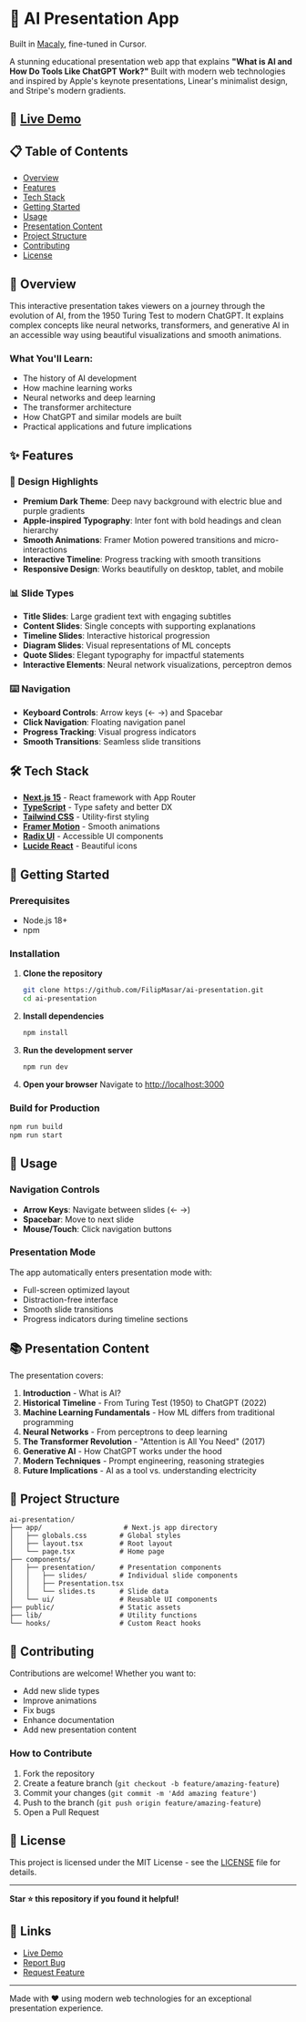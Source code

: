 # 🤖 AI Presentation App

Built in [Macaly](macaly.com), fine-tuned in Cursor.

A stunning educational presentation web app that explains **"What is AI and How Do Tools Like ChatGPT Work?"** Built with modern web technologies and inspired by Apple's keynote presentations, Linear's minimalist design, and Stripe's modern gradients.

## 🚀 [Live Demo](https://ai-presentation-sigma.vercel.app)

## 📋 Table of Contents

- [Overview](#overview)
- [Features](#features)
- [Tech Stack](#tech-stack)
- [Getting Started](#getting-started)
- [Usage](#usage)
- [Presentation Content](#presentation-content)
- [Project Structure](#project-structure)
- [Contributing](#contributing)
- [License](#license)

## 📖 Overview

This interactive presentation takes viewers on a journey through the evolution of AI, from the 1950 Turing Test to modern ChatGPT. It explains complex concepts like neural networks, transformers, and generative AI in an accessible way using beautiful visualizations and smooth animations.

### What You'll Learn:
- The history of AI development
- How machine learning works
- Neural networks and deep learning
- The transformer architecture
- How ChatGPT and similar models are built
- Practical applications and future implications

## ✨ Features

### 🎨 **Design Highlights**
- **Premium Dark Theme**: Deep navy background with electric blue and purple gradients
- **Apple-inspired Typography**: Inter font with bold headings and clean hierarchy  
- **Smooth Animations**: Framer Motion powered transitions and micro-interactions
- **Interactive Timeline**: Progress tracking with smooth transitions
- **Responsive Design**: Works beautifully on desktop, tablet, and mobile

### 📊 **Slide Types**
- **Title Slides**: Large gradient text with engaging subtitles
- **Content Slides**: Single concepts with supporting explanations
- **Timeline Slides**: Interactive historical progression
- **Diagram Slides**: Visual representations of ML concepts
- **Quote Slides**: Elegant typography for impactful statements
- **Interactive Elements**: Neural network visualizations, perceptron demos

### ⌨️ **Navigation**
- **Keyboard Controls**: Arrow keys (← →) and Spacebar
- **Click Navigation**: Floating navigation panel
- **Progress Tracking**: Visual progress indicators
- **Smooth Transitions**: Seamless slide transitions

## 🛠 Tech Stack

- **[Next.js 15](https://nextjs.org/)** - React framework with App Router
- **[TypeScript](https://www.typescriptlang.org/)** - Type safety and better DX
- **[Tailwind CSS](https://tailwindcss.com/)** - Utility-first styling
- **[Framer Motion](https://www.framer.com/motion/)** - Smooth animations
- **[Radix UI](https://www.radix-ui.com/)** - Accessible UI components
- **[Lucide React](https://lucide.dev/)** - Beautiful icons

## 🚀 Getting Started

### Prerequisites
- Node.js 18+ 
- npm

### Installation

1. **Clone the repository**
   ```bash
   git clone https://github.com/FilipMasar/ai-presentation.git
   cd ai-presentation
   ```

2. **Install dependencies**
   ```bash
   npm install
   ```

3. **Run the development server**
   ```bash
   npm run dev
   ```

4. **Open your browser**
   Navigate to [http://localhost:3000](http://localhost:3000)

### Build for Production

```bash
npm run build
npm run start
```

## 📖 Usage

### Navigation Controls
- **Arrow Keys**: Navigate between slides (← →)
- **Spacebar**: Move to next slide
- **Mouse/Touch**: Click navigation buttons

### Presentation Mode
The app automatically enters presentation mode with:
- Full-screen optimized layout
- Distraction-free interface
- Smooth slide transitions
- Progress indicators during timeline sections

## 📚 Presentation Content

The presentation covers:

1. **Introduction** - What is AI?
2. **Historical Timeline** - From Turing Test (1950) to ChatGPT (2022)
3. **Machine Learning Fundamentals** - How ML differs from traditional programming
4. **Neural Networks** - From perceptrons to deep learning
5. **The Transformer Revolution** - "Attention is All You Need" (2017)
6. **Generative AI** - How ChatGPT works under the hood
7. **Modern Techniques** - Prompt engineering, reasoning strategies
8. **Future Implications** - AI as a tool vs. understanding electricity

## 📁 Project Structure

```
ai-presentation/
├── app/                    # Next.js app directory
│   ├── globals.css        # Global styles
│   ├── layout.tsx         # Root layout
│   └── page.tsx           # Home page
├── components/
│   ├── presentation/      # Presentation components
│   │   ├── slides/        # Individual slide components
│   │   ├── Presentation.tsx
│   │   └── slides.ts      # Slide data
│   └── ui/                # Reusable UI components
├── public/                # Static assets
├── lib/                   # Utility functions
└── hooks/                 # Custom React hooks
```

## 🤝 Contributing

Contributions are welcome! Whether you want to:
- Add new slide types
- Improve animations
- Fix bugs
- Enhance documentation
- Add new presentation content

### How to Contribute

1. Fork the repository
2. Create a feature branch (`git checkout -b feature/amazing-feature`)
3. Commit your changes (`git commit -m 'Add amazing feature'`)
4. Push to the branch (`git push origin feature/amazing-feature`)
5. Open a Pull Request

## 📝 License

This project is licensed under the MIT License - see the [LICENSE](LICENSE) file for details.

---

**Star ⭐ this repository if you found it helpful!**

## 🔗 Links

- [Live Demo](https://ai-presentation-sigma.vercel.app)
- [Report Bug](https://github.com/FilipMasar/ai-presentation/issues)
- [Request Feature](https://github.com/FilipMasar/ai-presentation/issues)

---

Made with ❤️ using modern web technologies for an exceptional presentation experience.